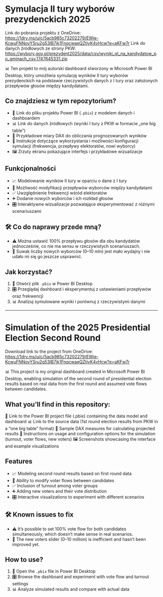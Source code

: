 # Symulacja II tury wyborów prezydenckich 2025

Link do pobrania projektu z OneDrive: https://1drv.ms/u/c/5acb985c73202279/EWie-KcwuFNNovYSru2g53IB7jk1FnqcwaeQZtiyK4vHcw?e=aKFw7r
Link do danych źródłowych ze strony PKW: https://wybory.gov.pl/prezydent2025/data/csv/wyniki_gl_na_kandydatow_po_gminach_csv.1747645331.zip

📊 Ten projekt to mój autorski dashboard stworzony w Microsoft Power BI Desktop, który umożliwia symulację wyników II tury wyborów prezydenckich na podstawie rzeczywistych danych z I tury oraz założonych przepływów głosów między kandydatami.

## Co znajdziesz w tym repozytorium?  
- 📁 Link do pliku projektu Power BI (`.pbix`) z modelem danych i dashboardem  
- 📊 Link do danych źródłowych (wyniki I tury z PKW w formacie „one big table”)  
- 🧮 Przykładowe miary DAX do obliczania prognozowanych wyników  
- 📖 Instrukcje dotyczące wykorzystania i możliwości konfiguracji symulacji (frekwencja, przepływy elektoratów, nowi wyborcy)  
- 🖼️ Zrzuty ekranu pokazujące interfejs i przykładowe wizualizacje  

## Funkcjonalności  
- 📈 Modelowanie wyników II tury w oparciu o dane z I tury  
- 🔄 Możliwość modyfikacji przepływów wyborców między kandydatami  
- ✅ Uwzględnienie frekwencji wśród elektoratów  
- ➕ Dodanie nowych wyborców i ich rozkład głosów  
- 🎛️ Interaktywne wizualizacje pozwalające eksperymentować z różnymi scenariuszami  

## 🛠️ Co do naprawy przede mną? 
- ⚠️ Można ustawić 100% przepływu głosów dla obu kandydatów jednocześnie, co nie ma sensu w rzeczywistych scenariuszach.  
- 🔧 Suwak liczby nowych wyborców (0–10 mln) jest mało wydajny i nie udało mi się go jeszcze usprawnić.  

## Jak korzystać?  
1. 📂 Otwórz plik `.pbix` w Power BI Desktop  
2. 🎛️ Przeglądaj dashboard i eksperymentuj z ustawieniami przepływów oraz frekwencji  
3. 📊 Analizuj symulowane wyniki i porównuj z rzeczywistymi danymi

------------------------------------------------------------------------------------------------------------------------
# Simulation of the 2025 Presidential Election Second Round

Download link to the project from OneDrive: https://1drv.ms/u/c/5acb985c73202279/EWie-KcwuFNNovYSru2g53IB7jk1FnqcwaeQZtiyK4vHcw?e=aKFw7r

📊 This project is my original dashboard created in Microsoft Power BI Desktop, enabling simulation of the second round of presidential election results based on real data from the first round and assumed vote flows between candidates.

## What you’ll find in this repository:
📁 Link to the Power BI project file (.pbix) containing the data model and dashboard
📊 Link to the source data (1st round election results from PKW in a “one big table” format)
🧮 Sample DAX measures for calculating projected results
📖 Instructions on usage and configuration options for the simulation (turnout, voter flows, new voters)
🖼️ Screenshots showcasing the interface and example visualizations

## Features  
- 📈 Modeling second round results based on first round data  
- 🔄 Ability to modify voter flows between candidates  
- ✅ Inclusion of turnout among voter groups  
- ➕ Adding new voters and their vote distribution  
- 🎛️ Interactive visualizations to experiment with different scenarios  

## 🛠️ Known issues to fix  
- ⚠️ It’s possible to set 100% vote flow for both candidates simultaneously, which doesn’t make sense in real scenarios.  
- 🔧 The new voters slider (0–10 million) is inefficient and hasn’t been improved yet.  

## How to use?  
1. 📂 Open the `.pbix` file in Power BI Desktop  
2. 🎛️ Browse the dashboard and experiment with vote flow and turnout settings  
3. 📊 Analyze simulated results and compare with actual data  

